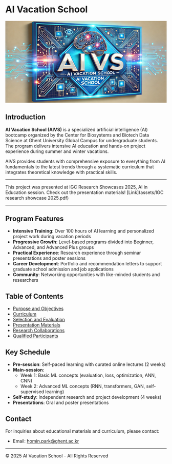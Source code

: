 # AI Vacation School

![AIVS Banner](assets/aivs_banner.png)

## Introduction

**AI Vacation School (AIVS)** is a specialized artificial intelligence (AI) bootcamp organized by the Center for Biosystems and Biotech Data Science at Ghent University Global Campus for undergraduate students. The program delivers intensive AI education and hands-on project experience during summer and winter vacations.

AIVS provides students with comprehensive exposure to everything from AI fundamentals to the latest trends through a systematic curriculum that integrates theoretical knowledge with practical skills.

---

This project was presented at IGC Research Showcases 2025, AI in Education session. Check out the presentation materials! [Link](assets/IGC research showcase 2025.pdf)


---

## Program Features

- **Intensive Training**: Over 100 hours of AI learning and personalized project work during vacation periods
- **Progressive Growth**: Level-based programs divided into Beginner, Advanced, and Advanced Plus groups
- **Practical Experience**: Research experience through seminar presentations and poster sessions
- **Career Development**: Portfolio and recommendation letters to support graduate school admission and job applications
- **Community**: Networking opportunities with like-minded students and researchers

## Table of Contents

- [Purpose and Objectives](purpose.md)
- [Curriculum](curriculum.md)
- [Selection and Evaluation](evaluation.md)
- [Presentation Materials](showcases.md)
- [Research Collaborations](collaborations.md)
- [Qualified Participants](alumni.md)

## Key Schedule

- **Pre-session**: Self-paced learning with curated online lectures (2 weeks)
- **Main-session**: 
  - Week 1: Basic ML concepts (evaluation, loss, optimization, ANN, CNN)
  - Week 2: Advanced ML concepts (RNN, transformers, GAN, self-supervised learning)
- **Self-study**: Independent research and project development (4 weeks)
- **Presentations**: Oral and poster presentations


## Contact

For inquiries about educational materials and curriculum, please contact:
- Email: homin.park@ghent.ac.kr

---

© 2025 AI Vacation School - All Rights Reserved
